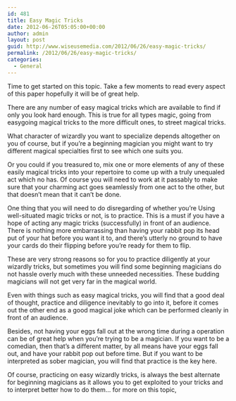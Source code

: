 ```yaml
---
id: 481
title: Easy Magic Tricks
date: 2012-06-26T05:05:00+00:00
author: admin
layout: post
guid: http://www.wiseusemedia.com/2012/06/26/easy-magic-tricks/
permalink: /2012/06/26/easy-magic-tricks/
categories:
  - General
---
```

Time to get started on this topic. Take a few moments to read every aspect of this paper hopefully it will be of great help.

There are any number of easy magical tricks which are available to find if only you look hard enough. This is true for all types magic, going from easygoing magical tricks to the more difficult ones, to street magical tricks.

What character of wizardly you want to specialize depends altogether on you of course, but if you’re a beginning magician you might want to try different magical specialties first to see which one suits you.

Or you could if you treasured to, mix one or more elements of any of these easily magical tricks into your repertoire to come up with a truly unequaled act which no has. Of course you will need to work at it passably to make sure that your charming act goes seamlessly from one act to the other, but that doesn’t mean that it can’t be done.

One thing that you will need to do disregarding of whether you’re Using well-situated magic tricks or not, is to practice. This is a must if you have a hope of acting any magic tricks (successfully) in front of an audience. There is nothing more embarrassing than having your rabbit pop its head put of your hat before you want it to, and there’s utterly no ground to have your cards do their flipping before you’re ready for them to flip.

These are very strong reasons so for you to practice diligently at your wizardly tricks, but sometimes you will find some beginning magicians do not hassle overly much with these unneeded necessities. These budding magicians will not get very far in the magical world.

Even with things such as easy magical tricks, you will find that a good deal of thought, practice and diligence inevitably to go into it, before it comes out the other end as a good magical joke which can be performed cleanly in front of an audience.

Besides, not having your eggs fall out at the wrong time during a operation can be of great help when you’re trying to be a magician. If you want to be a comedian, then that’s a different matter, by all means have your eggs fall out, and have your rabbit pop out before time. But if you want to be interpreted as sober magician, you will find that practice is the key here.

Of course, practicing on easy wizardly tricks, is always the best alternate for beginning magicians as it allows you to get exploited to your tricks and to interpret better how to do them&#8230; for more on this topic,